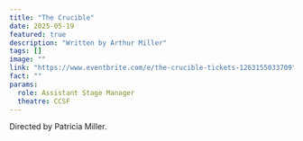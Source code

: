 ```yaml
---
title: "The Crucible"
date: 2025-05-19
featured: true
description: "Written by Arthur Miller"
tags: []
image: ""
link: "https://www.eventbrite.com/e/the-crucible-tickets-1263155033709"
fact: ""
params:
  role: Assistant Stage Manager
  theatre: CCSF
---
```


Directed by Patricia Miller.
